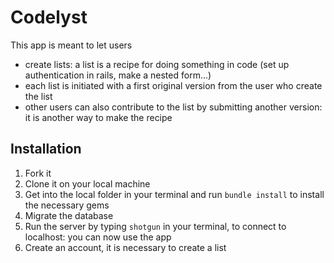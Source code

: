 # Codelyst

This app is meant to let users 
- create lists: a list is a recipe for doing something in code (set up authentication in rails, make a nested form...)
- each list is initiated with a first original version from the user who create the list
- other users can also contribute to the list by submitting another version: it is another way to make the recipe

## Installation
1. Fork it
2. Clone it on your local machine
3. Get into the local folder in your terminal and run `bundle install` to install the necessary gems
4. Migrate the database
5. Run the server by typing `shotgun` in your terminal, to connect to localhost: you can now use the app
6. Create an account, it is necessary to create a list

